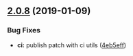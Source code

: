 ## [2.0.8](https://github.com/shokmaster/ember-simple-auth-loopback-3/compare/v2.0.7...v2.0.8) (2019-01-09)


### Bug Fixes

* **ci:** publish patch with ci utils ([4eb5eff](https://github.com/shokmaster/ember-simple-auth-loopback-3/commit/4eb5eff))
